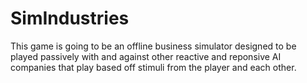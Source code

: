 # SimIndustries

This game is going to be an offline business simulator designed to be played passively with and against other reactive and reponsive AI companies that play based off stimuli from the player and each other.
